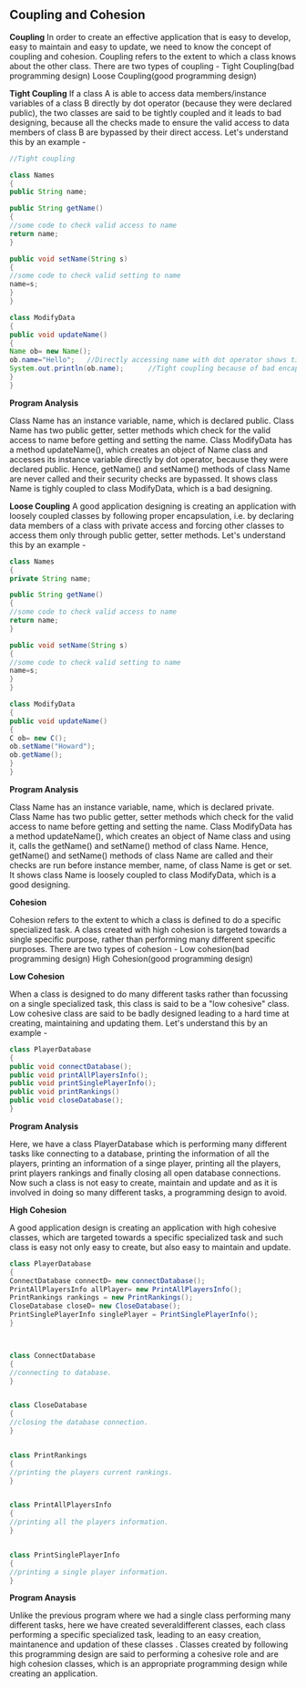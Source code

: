 Coupling and Cohesion
--

**Coupling**
In order to create an effective application that is easy to develop, easy to maintain and easy to update, we need to know the concept of coupling and cohesion. Coupling refers to the extent to which a class knows about the other class. 
There are two types of coupling -
Tight Coupling(bad programming design)
Loose Coupling(good programming design)



**Tight Coupling**
If a class A is able to access data members/instance variables of a class B directly by dot operator (because they were declared public), the two classes are said to be tightly coupled and it leads to bad designing, because all the checks made to ensure the valid access to data members of class B are bypassed by their direct access. Let's understand this by an example - 
````java
//Tight coupling 

class Names
{
public String name;

public String getName()
{
//some code to check valid access to name
return name;
}

public void setName(String s)
{
//some code to check valid setting to name
name=s;
}
}

class ModifyData
{
public void updateName()
{
Name ob= new Name();
ob.name="Hello";   //Directly accessing name with dot operator shows tight coupling between two classes
System.out.println(ob.name); 	  //Tight coupling because of bad encapsulation
}
}

````

**Program Analysis**

Class Name has an instance variable, name, which is declared public.
Class Name has two public getter, setter methods which check for the valid access to name before getting and setting the name.
Class ModifyData has a method updateName(), which creates an object of Name class and accesses its instance variable directly by dot operator, because they were declared public.
Hence, getName() and setName() methods of class Name are never called and their security checks are bypassed. It shows class Name is tighly coupled to class ModifyData, which is a bad designing.




**Loose Coupling**
A good application designing is creating an application with loosely coupled classes by following proper encapsulation, i.e. by declaring data members of a class with private access and forcing other classes to access them only through public getter, setter methods. Let's understand this by an example -
````java
class Names
{
private String name;

public String getName()
{
//some code to check valid access to name
return name;
}

public void setName(String s)
{
//some code to check valid setting to name
name=s;
}
}

class ModifyData
{
public void updateName()
{
C ob= new C();
ob.setName("Howard");
ob.getName();
}
}

````

**Program Analysis**

Class Name has an instance variable, name, which is declared private.
Class Name has two public getter, setter methods which check for the valid access to name before getting and setting the name.
Class ModifyData has a method updateName(), which creates an object of Name class and using it, calls the getName() and setName() method of class Name.
Hence, getName() and setName() methods of class Name are called and their checks are run before instance member, name, of class Name is get or set. It shows class Name is loosely coupled to class ModifyData, which is a good designing.




**Cohesion**

Cohesion refers to the extent to which a class is defined to do a specific specialized task. A class created with high cohesion is targeted towards a single specific purpose, rather than performing many different specific purposes. 
There are two types of cohesion -
Low cohesion(bad programming design)
High Cohesion(good programming design)



**Low Cohesion**

When a class is designed to do many different tasks rather than focussing on a single specialized task, this class is said to be a "low cohesive" class. Low cohesive class are said to be badly designed leading to a hard time at creating, maintaining and updating them. Let's understand this by an example -

````java
class PlayerDatabase
{
public void connectDatabase();
public void printAllPlayersInfo();
public void printSinglePlayerInfo();
public void printRankings()
public void closeDatabase();
}
````

**Program Analysis**

Here, we have a class PlayerDatabase which is performing many different tasks like connecting to a database, printing the information of all the players, printing an information of a singe player, printing all the players, print players rankings and finally closing all open database connections. Now such a class is not easy to create, maintain and update and as it is involved in doing so many different tasks, a programming design to avoid. 



**High Cohesion**

A good application design is creating an application with high cohesive classes, which are targeted towards a specific specialized task and such class is easy not only easy to create, but also easy to maintain and update.
````java
class PlayerDatabase
{
ConnectDatabase connectD= new connectDatabase();
PrintAllPlayersInfo allPlayer= new PrintAllPlayersInfo();
PrintRankings rankings = new PrintRankings();
CloseDatabase closeD= new CloseDatabase();
PrintSinglePlayerInfo singlePlayer = PrintSinglePlayerInfo();
}



class ConnectDatabase
{
//connecting to database.
}


class CloseDatabase
{
//closing the database connection.
}


class PrintRankings
{
//printing the players current rankings.
}


class PrintAllPlayersInfo
{
//printing all the players information.
}


class PrintSinglePlayerInfo
{
//printing a single player information.
}
````

**Program Anaysis**

Unlike the previous program where we had a single class performing many different tasks, here we have created severaldifferent classes, each class performing a specific specialized task, leading to an easy creation, maintanence and updation of these classes . Classes created by following this programming design are said to performing a cohesive role and are high cohesion classes, which is an appropriate programming design while creating an application. 